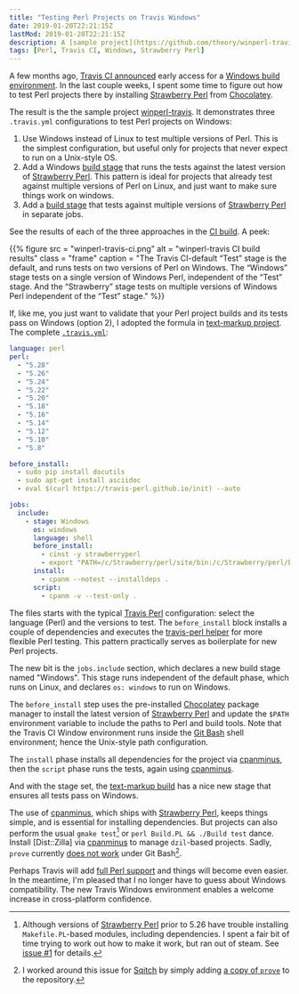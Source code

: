 ```yaml
---
title: "Testing Perl Projects on Travis Windows"
date: 2019-01-20T22:21:15Z
lastMod: 2019-01-20T22:21:15Z
description: A [sample project](https://github.com/theory/winperl-travis) demonstrates a few techniques for testing Perl projects in the Travis CI Windows environment.
tags: [Perl, Travis CI, Windows, Strawberry Perl]
---
```


A few months ago, [Travis CI announced] early access for a [Windows build
environment]. In the last couple weeks, I spent some time to figure out how to
test Perl projects there by installing [Strawberry Perl] from [Chocolatey].

The result is the the sample project [winperl-travis]. It demonstrates three
`.travis.yml` configurations to test Perl projects on Windows:

1.  Use Windows instead of Linux to test multiple versions of Perl. This is the
    simplest configuration, but useful only for projects that never expect to
    run on a Unix-style OS.
2.  Add a Windows [build stage] that runs the tests against the latest version
    of [Strawberry Perl]. This pattern is ideal for projects that already test
    against multiple versions of Perl on Linux, and just want to make sure
    things work on windows.
3.  Add a [build stage] that tests against multiple versions of [Strawberry
    Perl] in separate jobs.

See the results of each of the three approaches in the [CI build]. A peek:

{{% figure
  src     = "winperl-travis-ci.png"
  alt     = "winperl-travis CI build results"
  class   = "frame"
  caption = "The Travis CI-default “Test” stage is the default, and runs tests on two versions of Perl on Windows. The “Windows” stage tests on a single version of Windows Perl, independent of the “Test” stage. And the “Strawberry” stage tests on multiple versions of Windows Perl independent of the “Test” stage."
%}}

If, like me, you just want to validate that your Perl project builds and its
tests pass on Windows (option 2), I adopted the formula in [text-markup
project]. The complete [`.travis.yml`]:

``` yaml
language: perl
perl:
  - "5.28"
  - "5.26"
  - "5.24"
  - "5.22"
  - "5.20"
  - "5.18"
  - "5.16"
  - "5.14"
  - "5.12"
  - "5.10"
  - "5.8"

before_install:
  - sudo pip install docutils
  - sudo apt-get install asciidoc
  - eval $(curl https://travis-perl.github.io/init) --auto

jobs:
  include:
    - stage: Windows
      os: windows
      language: shell
      before_install:
        - cinst -y strawberryperl
        - export "PATH=/c/Strawberry/perl/site/bin:/c/Strawberry/perl/bin:/c/Strawberry/c/bin:$PATH"
      install:
        - cpanm --notest --installdeps .
      script:
        - cpanm -v --test-only .
```

The files starts with the typical [Travis Perl] configuration: select the
language (Perl) and the versions to test. The `before_install` block installs a
couple of dependencies and executes the [travis-perl helper] for more flexible
Perl testing. This pattern practically serves as boilerplate for new Perl
projects.

The new bit is the `jobs.include` section, which declares a new build stage
named "Windows". This stage runs independent of the default phase, which runs on
Linux, and declares `os: windows` to run on Windows.

The `before_install` step uses the pre-installed [Chocolatey] package manager to
install the latest version of [Strawberry Perl] and update the `$PATH`
environment variable to include the paths to Perl and build tools. Note that the
Travis CI Window environment runs inside the [Git Bash] shell environment; hence
the Unix-style path configuration.

The `install` phase installs all dependencies for the project via [cpanminus], then
the `script` phase runs the tests, again using [cpanminus].

And with the stage set, the [text-markup build] has a nice new stage that ensures
all tests pass on Windows.

The use of [cpanminus], which ships with [Strawberry Perl], keeps things simple,
and is essential for installing dependencies. But projects can also perform the
usual `gmake test`[^strawberry-gmake-issue] or `perl Build.PL && ./Build test`
dance. Install [Dist::Zilla] via [cpanminus] to manage `dzil`-based projects.
Sadly, `prove` currently [does not work] under Git Bash[^prove-git-bash-workaround].

Perhaps Travis will add [full Perl support] and things will become even easier.
In the meantime, I'm pleased that I no longer have to guess about Windows
compatibility. The new Travis Windows environment enables a welcome increase in
cross-platform confidence.

  [^strawberry-gmake-issue]: Although versions of [Strawberry Perl] prior to
    5.26 have trouble installing `Makefile.PL`-based modules, including
    dependencies. I spent a fair bit of time trying to work out how to make it
    work, but ran out of steam. See [issue #1] for details.
  [^prove-git-bash-workaround]: I worked around this issue for [Sqitch] by
    simply adding [a copy of `prove`] to the repository.

  [Travis CI announced]: https://blog.travis-ci.com/2018-10-11-windows-early-release
    "Windows is Available (Early Release)"
  [Windows build environment]: https://docs.travis-ci.com/user/reference/windows/
  [Sqitch]: https://sqitch.org/
  [Strawberry Perl]: http://strawberryperl.com
    "Strawberry Perl: The Perl for MS Windows, free of charge!"
  [Chocolatey]: https://chocolatey.org
    "Chocolatey: The package manager for Windows"
  [winperl-travis]: https://github.com/theory/winperl-travis
  [build stage]: https://docs.travis-ci.com/user/build-stages/
    "Travis CI Docs: “Build Stages”"
  [CI build]: https://travis-ci.com/theory/winperl-travis
  [text-markup project]: https://github.com/theory/text-markup
  [`.travis.yml`]: https://github.com/theory/text-markup/blob/master/.travis.yml
  [Travis Perl]: https://docs.travis-ci.com/user/languages/perl/
    "Travis CI Docs: ”Building a Perl Project“"
  [travis-perl helper]: https://github.com/travis-perl/helpers
    "Perl Module Travis-CI Helper"
  [cpanminus]: https://github.com/miyagawa/cpanminus
  [text-markup build]: https://travis-ci.org/theory/text-markup
  [issue #1]: https://github.com/theory/winperl-travis/issues/1
    "wintravis-perl issue #1: “Strawberry Perl 5.24 Makefile.PL Builds Fail”"
  [Git Bash]: https://gitforwindows.org "git for Windows"
  [does not work]: https://rt.cpan.org/Ticket/Display.html?id=128221
     "Perl-Dist-Strawberry issue #128221: “Prove Perl Script not Installed”"
  [a copy of `prove`]: https://github.com/sqitchers/sqitch/blob/master/dev/prove
  [full Perl support]: https://travis-ci.community/t/perl-support-on-windows/321
    "Travis CI Community: “Perl support on Windows”"